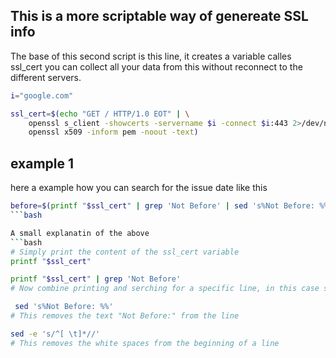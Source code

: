 ## This is a more scriptable way of genereate SSL info


The base of this second script is this line, it creates a variable calles ssl_cert you can collect all your data from this without reconnect to the different servers.

```bash
i="google.com"

ssl_cert=$(echo "GET / HTTP/1.0 EOT" | \
	openssl s_client -showcerts -servername $i -connect $i:443 2>/dev/null | \
	openssl x509 -inform pem -noout -text)
```


## example 1 
here a example how you can search for the issue date like this

```bash
before=$(printf "$ssl_cert" | grep 'Not Before' | sed 's%Not Before: %%' |  sed -e 's/^[ \t]*//'  )
```bash

A small explanatin of the above
```bash
# Simply print the content of the ssl_cert variable
printf "$ssl_cert"
```
```bash
printf "$ssl_cert" | grep 'Not Before'
# Now combine printing and serching for a specific line, in this case search for the ling with the content "Not Before"
```

```bash
 sed 's%Not Before: %%'
# This removes the text "Not Before:" from the line
```

```bash
sed -e 's/^[ \t]*//'
# This removes the white spaces from the beginning of a line
```



